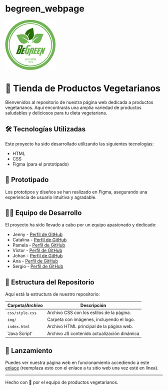 # begreen_webpage

![BeGreen](img/LOGO(1).png)

# 🌿 Tienda de Productos Vegetarianos

Bienvenidos al repositorio de nuestra página web dedicada a productos vegetarianos. Aquí encontrarás una amplia variedad de productos saludables y deliciosos para tu dieta vegetariana.

## 🛠️ Tecnologías Utilizadas

Este proyecto ha sido desarrollado utilizando las siguientes tecnologías:

- HTML
- CSS
- Figma (para el prototipado)

## 📝 Prototipado

Los prototipos y diseños se han realizado en Figma, asegurando una experiencia de usuario intuitiva y agradable.

## 👩‍💻 Equipo de Desarrollo

El proyecto ha sido llevado a cabo por un equipo apasionado y dedicado:

- Jenny - [Perfil de GitHub](https://github.com/Jennyb13)
- Catalina - [Perfil de GitHub](https://github.com/cataarias)
- Pamela - [Perfil de GitHub](https://github.com/)
- Víctor - [Perfil de GitHub](https://github.com/Glezino)
- Johan - [Perfil de GitHub](https://github.com/johan-flowcode)
- Ana -   [Perfil de GitHub](https://github.com/metaanita)
- Sergio - [Perfil de GitHub](https://github.com/sergiolalu)

## 📁 Estructura del Repositorio

Aquí está la estructura de nuestro repositorio:

| Carpeta/Archivo     | Descripción                                   |
|---------------------|-----------------------------------------------|
| `css/style.css`     | Archivo CSS con los estilos de la página.     |
| `img/`              | Carpeta con imágenes, incluyendo el logo.     |
| `index.html`        | Archivo HTML principal de la página web.
 'Java Script'        | Archivo JS contenido actualización dinámica

## 🚀 Lanzamiento

Puedes ver nuestra página web en funcionamiento accediendo a este [enlace](#) (reemplaza esto con el enlace a tu sitio web una vez esté en línea).

---

Hecho con 💚 por el equipo de productos vegetarianos.
